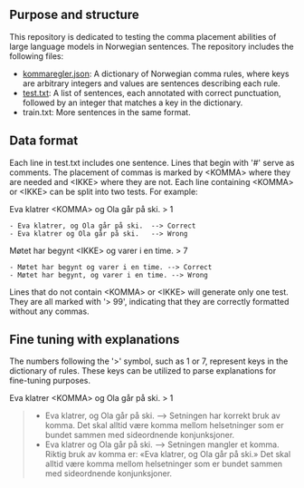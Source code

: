 ## Purpose and structure
This repository is dedicated to testing the comma placement abilities of large language models in Norwegian sentences. The repository includes the following files:

- [kommaregler.json](https://github.com/hans-chr-f/komma/blob/main/kommaregler.json): A dictionary of Norwegian comma rules, where keys are arbitrary integers and values are sentences describing each rule.
- [test.txt](https://github.com/hans-chr-f/komma/blob/main/test.txt): A list of sentences, each annotated with correct punctuation, followed by an integer that matches a key in the dictionary.
- train.txt: More sentences in the same format.

## Data format
Each line in test.txt includes one sentence. Lines that begin with '#' serve as comments. The placement of commas is marked by &lt;KOMMA&gt; where they are needed and &lt;IKKE&gt; where they are not. Each line containing &lt;KOMMA&gt; or &lt;IKKE&gt; can be split into two tests. For example:

Eva klatrer &lt;KOMMA&gt; og Ola går på ski. > 1
```
- Eva klatrer, og Ola går på ski.  --> Correct
- Eva klatrer og Ola går på ski.   --> Wrong
```
Møtet har begynt &lt;IKKE&gt; og varer i en time. > 7
```
- Møtet har begynt og varer i en time. --> Correct
- Møtet har begynt, og varer i en time. --> Wrong
```
Lines that do not contain &lt;KOMMA&gt; or &lt;IKKE&gt; will generate only one test. They are all marked with '> 99', indicating that they are correctly formatted without any commas.

## Fine tuning with explanations
The numbers following the '>' symbol, such as 1 or 7, represent keys in the dictionary of rules. These keys can be utilized to parse explanations for fine-tuning purposes.

Eva klatrer &lt;KOMMA&gt; og Ola går på ski. > 1

> - Eva klatrer, og Ola går på ski. --> Setningen har korrekt bruk av komma. Det skal alltid være komma mellom helsetninger som er bundet sammen med sideordnende konjunksjoner.
> - Eva klatrer og Ola går på ski. --> Setningen mangler et komma. Riktig bruk av komma er: «Eva klatrer, og Ola går på ski.» Det skal alltid være komma mellom helsetninger som er bundet sammen med sideordnende konjunksjoner.





